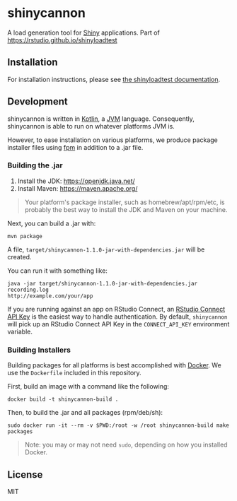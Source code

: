 # shinycannon

A load generation tool for [Shiny](https://shiny.rstudio.com/) applications. Part of https://rstudio.github.io/shinyloadtest

## Installation

For installation instructions, please see [the shinyloadtest documentation](https://rstudio.github.io/shinyloadtest).

## Development

shinycannon is written in [Kotlin][kotlin], a [JVM][jvm] language. Consequently,
shinycannon is able to run on whatever platforms JVM is.

However, to ease installation on various platforms, we produce package installer
files using [fpm][fpm] in addition to a .jar file.

### Building the .jar

1. Install the JDK: https://openjdk.java.net/
1. Install Maven: https://maven.apache.org/

> Your platform's package installer, such as homebrew/apt/rpm/etc, is probably
> the best way to install the JDK and Maven on your machine.

Next, you can build a .jar with:

```
mvn package
```

A file, `target/shinycannon-1.1.0-jar-with-dependencies.jar` will be created.

You can run it with something like:

```
java -jar target/shinycannon-1.1.0-jar-with-dependencies.jar recording.log
http://example.com/your/app

```

If you are running against an app on RStudio Connect, an [RStudio Connect API Key](https://docs.rstudio.com/connect/user/api-keys/) is the easiest way to handle authentication. By default, `shinycannon` will pick up an RStudio Connect API Key in the `CONNECT_API_KEY` environment variable.

### Building Installers

Building packages for all platforms is best accomplished with [Docker][docker].
We use the `Dockerfile` included in this repository.

First, build an image with a command like the following:

```
docker build -t shinycannon-build .
```

Then, to build the .jar and all packages (rpm/deb/sh):

```
sudo docker run -it --rm -v $PWD:/root -w /root shinycannon-build make packages
```

> Note: you may or may not need `sudo`, depending on how you installed Docker.

## License

MIT

[kotlin]: https://kotlinlang.org/
[jvm]: https://en.wikipedia.org/wiki/Java_virtual_machine
[fpm]: https://github.com/jordansissel/fpm
[docker]: https://github.com/jordansissel/fpm
